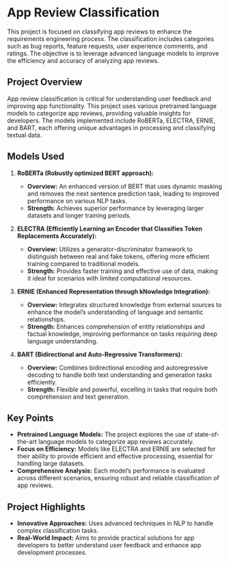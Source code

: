 # App Review Classification

This project is focused on classifying app reviews to enhance the requirements engineering process. The classification includes categories such as bug reports, feature requests, user experience comments, and ratings. The objective is to leverage advanced language models to improve the efficiency and accuracy of analyzing app reviews.

## Project Overview

App review classification is critical for understanding user feedback and improving app functionality. This project uses various pretrained language models to categorize app reviews, providing valuable insights for developers. The models implemented include RoBERTa, ELECTRA, ERNIE, and BART, each offering unique advantages in processing and classifying textual data.

## Models Used

1. **RoBERTa (Robustly optimized BERT approach):**
   - **Overview:** An enhanced version of BERT that uses dynamic masking and removes the next sentence prediction task, leading to improved performance on various NLP tasks.
   - **Strength:** Achieves superior performance by leveraging larger datasets and longer training periods.

2. **ELECTRA (Efficiently Learning an Encoder that Classifies Token Replacements Accurately):**
   - **Overview:** Utilizes a generator-discriminator framework to distinguish between real and fake tokens, offering more efficient training compared to traditional models.
   - **Strength:** Provides faster training and effective use of data, making it ideal for scenarios with limited computational resources.

3. **ERNIE (Enhanced Representation through kNowledge Integration):**
   - **Overview:** Integrates structured knowledge from external sources to enhance the model’s understanding of language and semantic relationships.
   - **Strength:** Enhances comprehension of entity relationships and factual knowledge, improving performance on tasks requiring deep language understanding.

4. **BART (Bidirectional and Auto-Regressive Transformers):**
   - **Overview:** Combines bidirectional encoding and autoregressive decoding to handle both text understanding and generation tasks efficiently.
   - **Strength:** Flexible and powerful, excelling in tasks that require both comprehension and text generation.

## Key Points

- **Pretrained Language Models:** The project explores the use of state-of-the-art language models to categorize app reviews accurately.
- **Focus on Efficiency:** Models like ELECTRA and ERNIE are selected for their ability to provide efficient and effective processing, essential for handling large datasets.
- **Comprehensive Analysis:** Each model’s performance is evaluated across different scenarios, ensuring robust and reliable classification of app reviews.

## Project Highlights

- **Innovative Approaches:** Uses advanced techniques in NLP to handle complex classification tasks.
- **Real-World Impact:** Aims to provide practical solutions for app developers to better understand user feedback and enhance app development processes.

